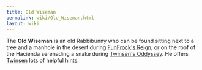 ```yaml
---
title: Old Wiseman
permalink: wiki/Old_Wiseman.html
layout: wiki
---
```


The **Old Wiseman** is an old Rabbibunny who can be found sitting next
to a tree and a manhole in the desert during [FunFrock's
Reign](FunFrock's_Reign "wikilink"), or on the roof of the Hacienda
serenading a snake during [Twinsen's
Oddyssey](Twinsen's_Oddyssey "wikilink"). He offers
[Twinsen](Twinsen "wikilink") lots of helpful hints.
